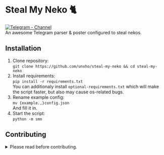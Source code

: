 # Steal My Neko 🐈
[![Telegram - Channel](https://img.shields.io/badge/Telegram-Channel-blue?logo=telegram)](https://t.me/nekoslf)  
An awesome Telegram parser & poster configured to steal nekos.

## Installation
1. Clone repository:  
```git clone https://github.com/unxho/steal-my-neko && cd steal-my-neko```  
2. Install requirements:  
```pip install -r requirements.txt```  
You can additionaly install `optional-requirements.txt` which will make the script faster, but also may cause os-related bugs.  
3. Rename example config:  
```mv {example.,}config.json```  
And fill it in.
4. Start the script:  
```python -m smn```

## Contributing
<details>
<summary>Please read before contributing.</summary>

#### Tools
**Formatter:** [`yapf`](https://github.com/google/yapf)  
**Linter:** [`pylint`](https://github.com/PyCQA/pylint)

#### Always test your changes.  
Do not submit something without at least running the module.  

#### Do not make large changes before discussing them first.
We want to know what exactly you are going to make to give you an advice and make sure you are not wasting your time on it.

#### Do not make formatting PRs.  
We know that our code might be not clean enough, but we don't want to merge, view or get notified about 1-line PR which fixes trailing whitelines. Please don't waste everyone's time with pointless changes.
</details>
